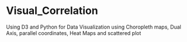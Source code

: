 # Visual_Correlation
Using D3 and Python for Data Visualization using Choropleth maps, Dual Axis, parallel coordinates, Heat Maps and scattered plot
